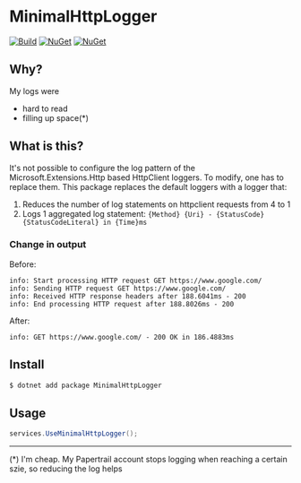 # MinimalHttpLogger

[![Build](https://github.com/johnkors/MinimalHttpLogger/workflows/CI/badge.svg)](https://github.com/johnkors/MinimalHttpLogger/actions)
 [![NuGet](https://img.shields.io/nuget/v/MinimalHttpLogger.svg)](https://www.nuget.org/packages/MinimalHttpLogger/)
[![NuGet](https://img.shields.io/nuget/dt/MinimalHttpLogger.svg)](https://www.nuget.org/packages/MinimalHttpLogger/)


## Why?
My logs were 
* hard to read 
* filling up space(*) 

## What is this?

It's not possible to configure the log pattern of the Microsoft.Extensions.Http based HttpClient loggers. To modify, one has to replace them. This package replaces the default loggers with a logger that:

1. Reduces the number of log statements on httpclient requests from 4 to 1 
2. Logs 1 aggregated log statement: `{Method} {Uri} - {StatusCode} {StatusCodeLiteral} in {Time}ms`


### Change in output

Before:
```log
info: Start processing HTTP request GET https://www.google.com/
info: Sending HTTP request GET https://www.google.com/
info: Received HTTP response headers after 188.6041ms - 200
info: End processing HTTP request after 188.8026ms - 200
```

After:
```log
info: GET https://www.google.com/ - 200 OK in 186.4883ms
```


## Install

```sh
$ dotnet add package MinimalHttpLogger
```

## Usage

```csharp
services.UseMinimalHttpLogger();
```

---

(*) I'm cheap. My Papertrail account stops logging when reaching a certain szie, so reducing the log helps
